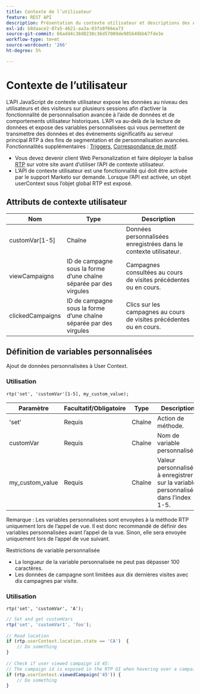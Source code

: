 ```yaml
---
title: Contexte de l’utilisateur
feature: REST API
description: Présentation du contexte utilisateur et descriptions des API
exl-id: b8daace2-07a5-4621-aa3a-03fa9f66ea73
source-git-commit: 66add4c38d0230c36d57009de985649bb67fde3e
workflow-type: tm+mt
source-wordcount: '266'
ht-degree: 5%

---
```


# Contexte de l’utilisateur

L’API JavaScript de contexte utilisateur expose les données au niveau des utilisateurs et des visiteurs sur plusieurs sessions afin d’activer la fonctionnalité de personnalisation avancée à l’aide de données et de comportements utilisateur historiques. L’API va au-delà de la lecture de données et expose des variables personnalisées qui vous permettent de transmettre des données et des événements significatifs au serveur principal RTP à des fins de segmentation et de personnalisation avancées. Fonctionnalités supplémentaires : [Triggers](../javascript-api/triggers.md), [Correspondance de motif](../javascript-api/pattern-match.md).

- Vous devez devenir client Web Personalization et faire déployer la balise [RTP](https://experienceleague.adobe.com/en/docs/marketo/using/product-docs/web-personalization/rtp-tag-implementation/deploy-the-rtp-javascript) sur votre site avant d’utiliser l’API de contexte utilisateur.
- L’API de contexte utilisateur est une fonctionnalité qui doit être activée par le support Marketo sur demande. Lorsque l’API est activée, un objet userContext sous l’objet global RTP est exposé.

## Attributs de contexte utilisateur

| Nom | Type | Description |
|------------------|-------------|------|
| customVar[1-5] | Chaîne | Données personnalisées enregistrées dans le contexte utilisateur. |
| viewCampaigns | ID de campagne sous la forme d’une chaîne séparée par des virgules | Campagnes consultées au cours de visites précédentes ou en cours. |
| clickedCampaigns | ID de campagne sous la forme d’une chaîne séparée par des virgules | Clics sur les campagnes au cours de visites précédentes ou en cours. |

## Définition de variables personnalisées

Ajout de données personnalisées à User Context.

### Utilisation

`rtp('set', 'customVar'[1-5], my_custom_value);`

| Paramètre | Facultatif/Obligatoire | Type | Description |
|-----------------|-------------------|--------|-----------------|
| &#39;set&#39; | Requis | Chaîne | Action de méthode. |
| customVar | Requis | Chaîne | Nom de variable personnalisée. |
| my_custom_value | Requis | Chaîne | Valeur personnalisée à enregistrer sur la variable personnalisée dans l’index 1-5. |

Remarque : Les variables personnalisées sont envoyées à la méthode RTP uniquement lors de l’appel de vue. Il est donc recommandé de définir des variables personnalisées avant l’appel de la vue. Sinon, elle sera envoyée uniquement lors de l’appel de vue suivant.

Restrictions de variable personnalisée

- La longueur de la variable personnalisée ne peut pas dépasser 100 caractères.
- Les données de campagne sont limitées aux dix dernières visites avec dix campagnes par visite.

### Utilisation

`rtp('set', 'customVar', 'A');`

```javascript
// Set and get customVars
rtp('set', 'customVar1', 'foo');
 
// Read location 
if (rtp.userContext.location.state == 'CA')  {
    // Do something
}
 
// Check if user viewed campaign id 45:
// The campaign id is exposed in the RTP UI when hovering over a campaign name.
if (rtp.userContext.viewedCampaign('45')) {
    // Do something
}
```
